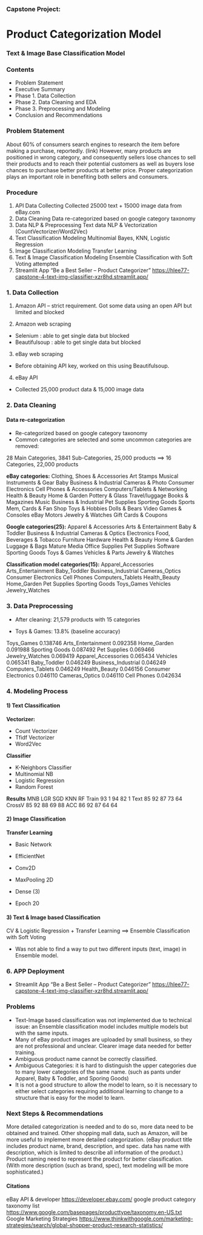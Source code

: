 ### Capstone Project: 

# Product Categorization Model

### Text & Image Base Classification Model

### Contents

- Problem Statement
- Executive Summary
- Phase 1. Data Collection
- Phase 2. Data Cleaning and EDA
- Phase 3. Preprocessing and Modeling
- Conclusion and Recommendations


###  Problem Statement

About 60% of consumers search engines to research the item before making a purchase, reportedly. (link) 
However, many products are positioned in wrong category, and consequently sellers lose chances to sell their products and to reach their potential customers as well as buyers lose chances to purchase better products at better price.
Proper categorization plays an important role in benefiting both sellers and consumers.


### Procedure
1. API Data Collecting 	Collected 25000 text + 15000 image data from eBay.com
2. Data Cleaning 	Data re-categorized based on google category taxonomy
3. Data NLP & Preprocessing	Text data NLP & Vectorization (CountVectorizer/Word2Vec)
4. Text Classification Modeling	Multinomial Bayes, KNN, Logistic Regression
5. Image Classification Modeling	Transfer Learning
6. Text & Image Classification Modeling	Ensemble Classification with Soft Voting attempted
7. Streamlit App	“Be a Best Seller – Product Categorizer” 
https://hlee77-capstone-4-text-img-classifier-xzr8hd.streamlit.app/


### 1. Data Collection
1. Amazon API – strict requirement. Got some data using an open API but limited and blocked

2. Amazon web scraping
- Selenium : able to get single data but blocked
- Beautifulsoup : able to get single data but blocked

3. eBay web scraping
- Before obtaining API key, worked on this using Beautifulsoup.

4. eBay API
- Collected 25,000 product data & 15,000 image data 



### 2. Data Cleaning

#### Data re-categorization
- Re-categorized based on google category taxonomy
- Common categories are selected and some uncommon categories are removed:

28 Main Categories, 3841 Sub-Categories, 25,000 products
==> 16 Categories, 22,000 products


**eBay categories:**
Clothing, Shoes & Accessories
Art
Stamps
Musical Instruments & Gear
Baby
Business & Industrial
Cameras & Photo
Consumer Electronics
Cell Phones & Accessories
Computers/Tablets & Networking
Health & Beauty
Home & Garden
Pottery & Glass
Travel/luggage
Books & Magazines
Music
Business & Industrial
Pet Supplies
Sporting Goods
Sports Mem, Cards & Fan Shop
Toys & Hobbies
Dolls & Bears
Video Games & Consoles
eBay Motors
Jewelry & Watches
Gift Cards & Coupons

**Google categories(25):**
Apparel & Accessories
Arts & Entertainment
Baby & Toddler
Business & Industrial
Cameras & Optics
Electronics
Food, Beverages & Tobacco
Furniture
Hardware
Health & Beauty
Home & Garden
Luggage & Bags
Mature
Media 
Office Supplies
Pet Supplies 
Software
Sporting Goods 
Toys & Games 
Vehicles & Parts
Jewelry & Watches

**Classification model categories(15):**
Apparel_Accessories
Arts_Entertainment
Baby_Toddler
Business_Industrial
Cameras_Optics
Consumer Electronics
Cell Phones
Computers_Tablets
Health_Beauty
Home_Garden
Pet Supplies
Sporting Goods 
Toys_Games 
Vehicles
Jewelry_Watches


### 3. Data Preprocessing
- After cleaning: 21,579 products with 15 categories

- Toys & Games: 13.8% (baseline accuracy)

Toys_Games              0.138746
Arts_Entertainment      0.092358
Home_Garden             0.091988
Sporting Goods          0.087492
Pet Supplies            0.069466
Jewelry_Watches         0.069419
Apparel_Accessories     0.065434
Vehicles                0.065341
Baby_Toddler            0.046249
Business_Industrial     0.046249
Computers_Tablets       0.046249
Health_Beauty           0.046156
Consumer Electronics    0.046110
Cameras_Optics          0.046110
Cell Phones             0.042634


### 4. Modeling Process

#### 1) Text Classification
**Vectorizer:**
- Count Vectorizer
- Tfidf Vectorizer
- Word2Vec

**Classifier**
- K-Neighbors Classifier
- Multinomial NB
- Logistic Regression
- Random Forest

**Results**
	MNB	LGR	SGD	KNN	RF
Train	93	1	94	82	1
Text	85	92	87	73	64
CrossV	85	92	88	69	88
ACC	86	92	87	64	64


#### 2) Image Classification

**Transfer Learning**
- Basic Network
- EfficientNet

- Conv2D
- MaxPooling 2D
- Dense (3)
- Epoch 20

#### 3) Text & Image based Classification
CV & Logistic Regression + Transfer Learning
==> Ensemble Classification with Soft Voting

- Was not able to find a way to put two different inputs (text, image) in Ensemble model.


### 6. APP Deployment

- Streamlit App	“Be a Best Seller – Product Categorizer” 
https://hlee77-capstone-4-text-img-classifier-xzr8hd.streamlit.app/



### Problems
- Text-Image based classification was not implemented due to technical issue: an Ensemble classification model includes multiple models but with the same inputs. 
- Many of eBay product images are uploaded by small business, so they are not professional and unclear. Clearer image data needed for better training.
- Ambiguous product name cannot be correctly classified.
- Ambiguous Categories:  it is hard to distinguish the upper categories due to many lower categories of the same name. (such as pants under Apparel, Baby & Toddler, and Sporing Goods)
- It is not a good structure to allow the model to learn, so it is necessary to either select categories requiring additional learning to change to a structure that is easy for the model to learn.


### Next Steps & Recommendations

More detailed categorization is needed and to do so, more data need to be obtained and trained.
Other shopping mall data, such as Amazon, will be more useful to implement more detailed categorization. (eBay product title includes product name, brand, description, and spec. data has name with description, which is limited to describe all information of the product.)
Product naming need to represent the product for better classification. (With more description (such as brand, spec), text modeling will be more sophisticated.)


#### Citations
eBay API & developer https://developer.ebay.com/
google product category taxonomy list
https://www.google.com/basepages/producttype/taxonomy.en-US.txt
Google Marketing Strategies
https://www.thinkwithgoogle.com/marketing-strategies/search/global-shopper-product-research-statistics/


  
